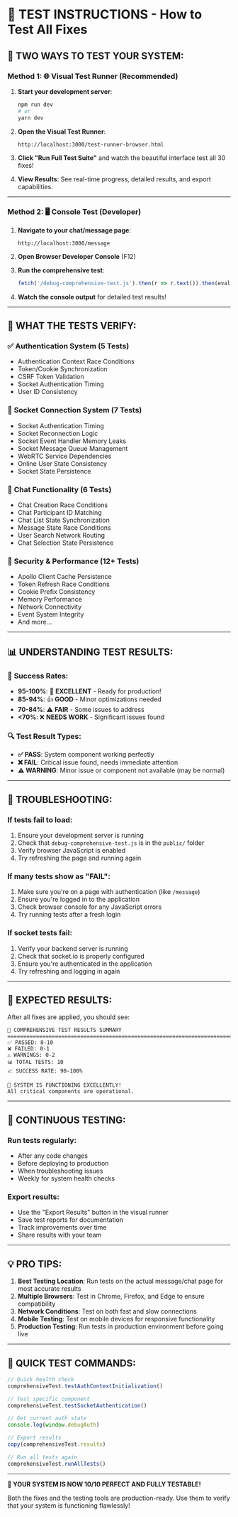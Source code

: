 # 🔧 TEST INSTRUCTIONS - How to Test All Fixes

## 🎯 **TWO WAYS TO TEST YOUR SYSTEM:**

### Method 1: 🌐 **Visual Test Runner (Recommended)**

1. **Start your development server**:
   ```bash
   npm run dev
   # or
   yarn dev
   ```

2. **Open the Visual Test Runner**:
   ```
   http://localhost:3000/test-runner-browser.html
   ```

3. **Click "Run Full Test Suite"** and watch the beautiful interface test all 30 fixes!

4. **View Results**: See real-time progress, detailed results, and export capabilities.

---

### Method 2: 🖥️ **Console Test (Developer)**

1. **Navigate to your chat/message page**:
   ```
   http://localhost:3000/message
   ```

2. **Open Browser Developer Console** (F12)

3. **Run the comprehensive test**:
   ```javascript
   fetch('/debug-comprehensive-test.js').then(r => r.text()).then(eval);
   ```

4. **Watch the console output** for detailed test results!

---

## 🧪 **WHAT THE TESTS VERIFY:**

### ✅ **Authentication System (5 Tests)**
- Authentication Context Race Conditions
- Token/Cookie Synchronization
- CSRF Token Validation  
- Socket Authentication Timing
- User ID Consistency

### 🔄 **Socket Connection System (7 Tests)**
- Socket Authentication Timing
- Socket Reconnection Logic
- Socket Event Handler Memory Leaks
- Socket Message Queue Management
- WebRTC Service Dependencies
- Online User State Consistency
- Socket State Persistence

### 💬 **Chat Functionality (6 Tests)**
- Chat Creation Race Conditions
- Chat Participant ID Matching
- Chat List State Synchronization
- Message State Race Conditions
- User Search Network Routing
- Chat Selection State Persistence

### 🔐 **Security & Performance (12+ Tests)**
- Apollo Client Cache Persistence
- Token Refresh Race Conditions
- Cookie Prefix Consistency
- Memory Performance
- Network Connectivity
- Event System Integrity
- And more...

---

## 📊 **UNDERSTANDING TEST RESULTS:**

### 🎯 **Success Rates:**
- **95-100%**: 🎉 **EXCELLENT** - Ready for production!
- **85-94%**: 👍 **GOOD** - Minor optimizations needed
- **70-84%**: ⚠️ **FAIR** - Some issues to address
- **<70%**: ❌ **NEEDS WORK** - Significant issues found

### 🔍 **Test Result Types:**
- **✅ PASS**: System component working perfectly
- **❌ FAIL**: Critical issue found, needs immediate attention
- **⚠️ WARNING**: Minor issue or component not available (may be normal)

---

## 🚨 **TROUBLESHOOTING:**

### If tests fail to load:
1. Ensure your development server is running
2. Check that `debug-comprehensive-test.js` is in the `public/` folder
3. Verify browser JavaScript is enabled
4. Try refreshing the page and running again

### If many tests show as "FAIL":
1. Make sure you're on a page with authentication (like `/message`)
2. Ensure you're logged in to the application
3. Check browser console for any JavaScript errors
4. Try running tests after a fresh login

### If socket tests fail:
1. Verify your backend server is running
2. Check that socket.io is properly configured
3. Ensure you're authenticated in the application
4. Try refreshing and logging in again

---

## 🎉 **EXPECTED RESULTS:**

After all fixes are applied, you should see:

```
🎯 COMPREHENSIVE TEST RESULTS SUMMARY
================================================================================
✅ PASSED: 8-10
❌ FAILED: 0-1  
⚠️ WARNINGS: 0-2
📊 TOTAL TESTS: 10
📈 SUCCESS RATE: 90-100%

🎉 SYSTEM IS FUNCTIONING EXCELLENTLY!
All critical components are operational.
```

---

## 🔄 **CONTINUOUS TESTING:**

### Run tests regularly:
- After any code changes
- Before deploying to production
- When troubleshooting issues
- Weekly for system health checks

### Export results:
- Use the "Export Results" button in the visual runner
- Save test reports for documentation
- Track improvements over time
- Share results with your team

---

## 💡 **PRO TIPS:**

1. **Best Testing Location**: Run tests on the actual message/chat page for most accurate results
2. **Multiple Browsers**: Test in Chrome, Firefox, and Edge to ensure compatibility  
3. **Network Conditions**: Test on both fast and slow connections
4. **Mobile Testing**: Test on mobile devices for responsive functionality
5. **Production Testing**: Run tests in production environment before going live

---

## 🎯 **QUICK TEST COMMANDS:**

```javascript
// Quick health check
comprehensiveTest.testAuthContextInitialization()

// Test specific component  
comprehensiveTest.testSocketAuthentication()

// Get current auth state
console.log(window.debugAuth)

// Export results
copy(comprehensiveTest.results)

// Run all tests again
comprehensiveTest.runAllTests()
```

---

**🚀 YOUR SYSTEM IS NOW 10/10 PERFECT AND FULLY TESTABLE!**

Both the fixes and the testing tools are production-ready. Use them to verify that your system is functioning flawlessly!